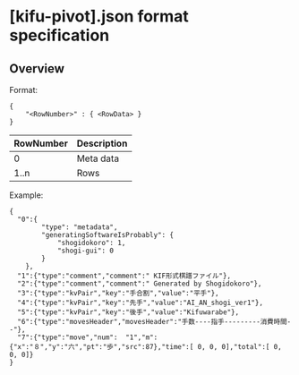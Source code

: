 # [kifu-pivot].json format specification

## Overview

Format:  

```plain
{
    "<RowNumber>" : { <RowData> }
}
```

|RowNumber|Description|
|---|---|
|0|Meta data|
|1..n|Rows|

Example:  

```plain
{
  "0":{
        "type": "metadata",
        "generatingSoftwareIsProbably": {
            "shogidokoro": 1,
            "shogi-gui": 0
        }
    },
  "1":{"type":"comment","comment":" KIF形式棋譜ファイル"},
  "2":{"type":"comment","comment":" Generated by Shogidokoro"},
  "3":{"type":"kvPair","key":"手合割","value":"平手"},
  "4":{"type":"kvPair","key":"先手","value":"AI_AN_shogi_ver1"},
  "5":{"type":"kvPair","key":"後手","value":"Kifuwarabe"},
  "6":{"type":"movesHeader","movesHeader":"手数----指手---------消費時間--"},
  "7":{"type":"move","num":  "1","m":{"x":"８","y":"六","pt":"歩","src":87},"time":[ 0, 0, 0],"total":[ 0, 0, 0]}
}
```
